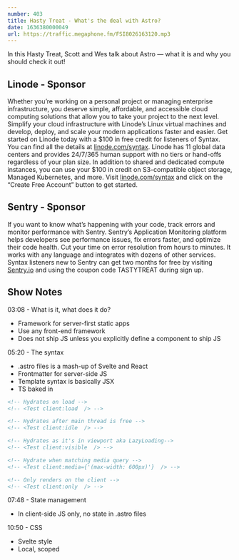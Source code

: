 ```yaml
---
number: 403
title: Hasty Treat - What's the deal with Astro?
date: 1636380000049
url: https://traffic.megaphone.fm/FSI8026163120.mp3
---
```


In this Hasty Treat, Scott and Wes talk about Astro — what it is and why you should check it out!

## Linode - Sponsor
Whether you’re working on a personal project or managing enterprise infrastructure, you deserve simple, affordable, and accessible cloud computing solutions that allow you to take your project to the next level. Simplify your cloud infrastructure with Linode’s Linux virtual machines and develop, deploy, and scale your modern applications faster and easier. Get started on Linode today with a $100 in free credit for listeners of Syntax. You can find all the details at [linode.com/syntax](https://linode.com/syntax). Linode has 11 global data centers and provides 24/7/365 human support with no tiers or hand-offs regardless of your plan size. In addition to shared and dedicated compute instances, you can use your $100 in credit on S3-compatible object storage, Managed Kubernetes, and more. Visit [linode.com/syntax](https://linode.com/syntax) and click on the “Create Free Account” button to get started.

## Sentry - Sponsor
If you want to know what’s happening with your code, track errors and monitor performance with Sentry. Sentry’s Application Monitoring platform helps developers see performance issues, fix errors faster, and optimize their code health. Cut your time on error resolution from hours to minutes. It works with any language and integrates with dozens of other services. Syntax listeners new to Sentry can get two months for  free by visiting [Sentry.io](https://sentry.io) and using the coupon code TASTYTREAT during sign up.

## Show Notes
03:08 - What is it, what does it do?
* Framework for server-first static apps
* Use any front-end framework
* Does not ship JS unless you explicitly define a component to ship JS

05:20 - The syntax
* .astro files is a mash-up of Svelte and React
* Frontmatter for server-side JS
* Template syntax is basically JSX
* TS baked in

```html
<!-- Hydrates on load -->
<!-- <Test client:load  /> -->

<!-- Hydrates after main thread is free -->
<!-- <Test client:idle  /> -->

<!-- Hydrates as it's in viewport aka LazyLoading-->
<!-- <Test client:visible  /> -->

<!-- Hydrate when matching media query -->
<!-- <Test client:media={'(max-width: 600px)'}  /> -->

<!-- Only renders on the client -->
<!-- <Test client:only  /> -->
```

07:48 - State management
* In client-side JS only, no state in .astro files

10:50 - CSS 
* Svelte style
* Local, scoped <style> tags
* SCSS baked in

11:16 - Data fetching
* Fetch in frontmatter via fetch()

12:06 - Vs React? Vs Next? Vs Gatsby? Vs Svelte?

15:24 - Tooling
* There is a Syntax highlighter
* Uses Snowpack under the hood

## Tweet us your tasty treats!
* [Scott's Instagram](https://www.instagram.com/stolinski/)
* [LevelUpTutorials Instagram](https://www.instagram.com/LevelUpTutorials/)
* [Wes' Instagram](https://www.instagram.com/wesbos/)
* [Wes' Twitter](https://twitter.com/wesbos)
* [Wes' Facebook](https://www.facebook.com/wesbos.developer)
* [Scott's Twitter](https://twitter.com/stolinski)
* Make sure to include [@SyntaxFM](https://twitter.com/SyntaxFM) in your tweets